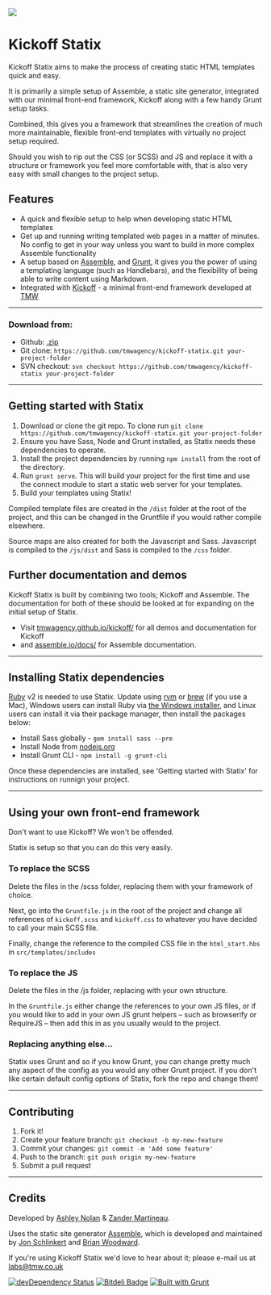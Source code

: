 ![](http://i.imgur.com/kwr16tO.jpg)

# Kickoff Statix
Kickoff Statix aims to make the process of creating static HTML templates quick and easy.

It is primarily a simple setup of Assemble, a static site generator, integrated with our minimal front-end framework, Kickoff along with a few handy Grunt setup tasks.

Combined, this gives you a framework that streamlines the creation of much more maintainable, flexible front-end templates with virtually no project setup required.

Should you wish to rip out the CSS (or SCSS) and JS and replace it with a structure or framework you feel more comfortable with, that is also very easy with small changes to the project setup.


## Features

* A quick and flexible setup to help when developing static HTML templates
* Get up and running writing templated web pages in a matter of minutes.  No config to get in your way unless you want to build in more complex Assemble functionality
* A setup based on [Assemble](http://assemble.io/), and [Grunt](http://gruntjs.com/), it gives you the power of using a templating language (such as Handlebars), and the flexibility of being able to write content using Markdown.
* Integrated with [Kickoff](http://tmwagency.github.io/kickoff/) - a minimal front-end framework developed at [TMW](http://www.tmw.co.uk/)

---

### Download from:

* Github: [.zip](https://github.com/tmwagency/kickoff-statix/archive/master.zip)
* Git clone: `https://github.com/tmwagency/kickoff-statix.git your-project-folder`
* SVN checkout: `svn checkout https://github.com/tmwagency/kickoff-statix your-project-folder`

---

## Getting started with Statix

1. Download or clone the git repo. To clone run `git clone https://github.com/tmwagency/kickoff-statix.git your-project-folder`
2. Ensure you have Sass, Node and Grunt installed, as Statix needs these dependencies to operate.
3. Install the project dependencies by running `npm install` from the root of the directory.
4. Run `grunt serve`.  This will build your project for the first time and use the connect module to start a static web server for your templates.
5. Build your templates using Statix!

Compiled template files are created in the `/dist` folder at the root of the project, and this can be changed in the Gruntfile if you would rather compile elsewhere.

Source maps are also created for both the Javascript and Sass. Javascript is compiled to the `/js/dist` and Sass is compiled to the `/css` folder.


## Further documentation and demos

Kickoff Statix is built by combining two tools; Kickoff and Assemble.  The documentation for both of these should be looked at for expanding on the initial setup of Statix.

*  Visit [tmwagency.github.io/kickoff/](http://tmwagency.github.io/kickoff/) for all demos and documentation for Kickoff
*  and [assemble.io/docs/](http://assemble.io/docs/) for Assemble documentation.

---

## Installing Statix dependencies

[Ruby](https://www.ruby-lang.org/en/) v2 is needed to use Statix. Update using [rvm](http://rvm.io/) or [brew](http://brew.sh) (if you use a Mac), Windows users can install Ruby via [the Windows installer](http://rubyinstaller.org/downloads/), and Linux users can install it via their package manager, then install the packages below:

* Install Sass globally - `gem install sass --pre`
* Install Node from [nodejs.org](http://nodejs.org/)
* Install Grunt CLI - `npm install -g grunt-cli`

Once these dependencies are installed, see 'Getting started with Statix' for instructions on runnign your project.

---

## Using your own front-end framework

Don't want to use Kickoff?  We won't be offended.

Statix is setup so that you can do this very easily.


### To replace the SCSS

Delete the files in the /scss folder, replacing them with your framework of choice.

Next, go into the `Gruntfile.js` in the root of the project and change all references of `kickoff.scss` and `kickoff.css` to whatever you have decided to call your main SCSS file.

Finally, change the reference to the compiled CSS file in the `html_start.hbs` in `src/templates/includes`

### To replace the JS

Delete the files in the /js folder, replacing with your own structure.

In the `Gruntfile.js` either change the references to your own JS files, or if you would like to add in your own JS grunt helpers – such as browserify or RequireJS – then add this in as you usually would to the project.

### Replacing anything else…

Statix uses Grunt and so if you know Grunt, you can change pretty much any aspect of the config as you would any other Grunt project.  If you don't like certain default config options of Statix, fork the repo and change them!


---

## Contributing

1. Fork it!
2. Create your feature branch: `git checkout -b my-new-feature`
3. Commit your changes: `git commit -m 'Add some feature'`
4. Push to the branch: `git push origin my-new-feature`
5. Submit a pull request

---

## Credits

Developed by [Ashley Nolan](https://github.com/AshNolan_) & [Zander Martineau](https://github.com/mrmartineau).

Uses the static site generator [Assemble](https://github.com/assemble/assemble), which is developed and maintained by [Jon Schlinkert](https://github.com/jonschlinkert) and [Brian Woodward](github/doowb).

If you're using Kickoff Statix we'd love to hear about it; please e-mail us at labs@tmw.co.uk

[![devDependency Status](https://david-dm.org/tmwagency/kickoff/dev-status.png)](https://david-dm.org/tmwagency/kickoff#info=devDependencies) [![Bitdeli Badge](https://d2weczhvl823v0.cloudfront.net/tmwagency/kickoff/trend.png)](https://bitdeli.com/free "Bitdeli Badge") [![Built with Grunt](https://cdn.gruntjs.com/builtwith.png)](http://gruntjs.com/)


